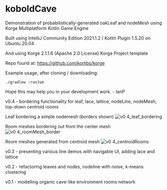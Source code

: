# koboldCave
Demonstration of probabilistically-generated oakLeaf and nodeMesh using Korge Multiplatform Kotlin Game Engine

Built using IntelliJ Community Edition 2021.1.2 / Kotlin Plugin 1.5.20 on Ubuntu 20.04

And using Korge 2.1.1.6 (Apache 2.0 License) Korge Project template

Repo found at: https://github.com/korlibs/korge

Example usage, after cloning / downloading:

```./gradlew :runJvm```

Hope this may help you in your development work. - IanP

v0.4 - bordering functionality for leaf, lace, lattice, nodeLine, nodeMesh; top-down centroid rooms

Leaf bordering a simple nodemesh (borders shown)
![v0 4_leaf_bordering](https://user-images.githubusercontent.com/13192685/125235014-05ce0f80-e29f-11eb-9e94-2e5e38764048.png)

Room meshes bordering out from the center mesh
![v0 4_roomMesh_border](https://user-images.githubusercontent.com/13192685/125235012-05357900-e29f-11eb-99a5-6aebae12e136.png)

Room meshes generated from centroid mesh
![v0 4_centroidRooms](https://user-images.githubusercontent.com/13192685/125235010-049ce280-e29f-11eb-9ee5-6766215a7613.png)

v0.3 - presenting various line demos with navigable UI, adding lace and lattice

v0.2 - refactoring leaves and nodes, nodeline with noise, k-means clustering

v0.1 - modelling organic cave-like environment rooms network
